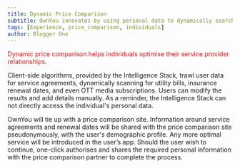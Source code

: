 ```yaml
---
title: Dynamic Price Comparison
subtitle: OwnYou innovates by using personal data to dynamically search for better deals, without users having to share any personally identifiable information.
tags: [Experience, price_comparison, individuals]
author: Blogger One
---
```


<span style="color: #e81313">Dynamic price comparison helps individuals optimise their service provider relationships</span>.

Client-side algorithms, provided by the Intelligence Stack, trawl user data for service agreements, dynamically scanning for utility bills, insurance renewal dates, and even OTT media subscriptions. Users can modify the results and add details manually. As a reminder, the Intelligence Stack can not directly access the individual's personal data.

OwnYou will tie up with a price comparison site. Information around service agreements and renewal dates will be shared with the price comparison site pseudonymously, with the user's demographic profile. Any more optimal service will be introduced in the user’s app. Should the user wish to continue, one-click authorises and shares the required personal information with the price comparison partner to complete the process.
